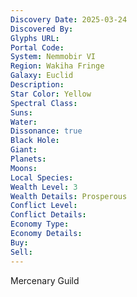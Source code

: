 ```yaml
---
Discovery Date: 2025-03-24
Discovered By:
Glyphs URL:
Portal Code:
System: Nemmobir VI
Region: Wakiha Fringe
Galaxy: Euclid
Description:
Star Color: Yellow
Spectral Class:
Suns:
Water:
Dissonance: true
Black Hole:
Giant:
Planets:
Moons:
Local Species:
Wealth Level: 3
Wealth Details: Prosperous
Conflict Level:
Conflict Details:
Economy Type: 
Economy Details: 
Buy:
Sell:
---
```


Mercenary Guild